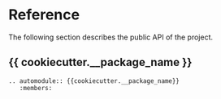 # Reference

The following section describes the public API of the project.

## {{ cookiecutter.__package_name }}

```{eval-rst}
.. automodule:: {{cookiecutter.__package_name}}
   :members:
```

